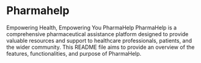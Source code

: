 # Pharmahelp
Empowering Health, Empowering You
PharmaHelp
PharmaHelp is a comprehensive pharmaceutical assistance platform designed to provide valuable resources and support to healthcare professionals, patients, and the wider community. This README file aims to provide an overview of the features, functionalities, and purpose of PharmaHelp.
